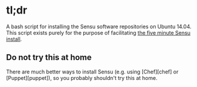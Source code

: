 # tl;dr

A bash script for installing the Sensu software repositories on Ubuntu 14.04.
This script exists purely for the purpose of facilitating [the five minute Sensu
install](https://sensuapp.org/docs/latest/the-five-minute-install).

## Do not try this at home

There are much better ways to install Sensu (e.g. using [Chef][chef] or
[Puppet][puppet]), so you probably shouldn't try this at home.
